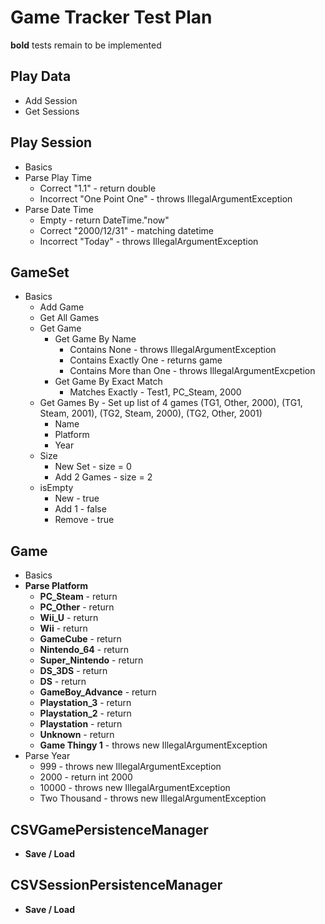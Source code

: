 # Game Tracker Test Plan

**bold** tests remain to be implemented

## Play Data

* Add Session
* Get Sessions

## Play Session

* Basics
* Parse Play Time
   * Correct "1.1" - return double
   * Incorrect "One Point One" - throws IllegalArgumentException
* Parse Date Time
   * Empty - return DateTime."now"
   * Correct "2000/12/31" - matching datetime
   * Incorrect "Today" - throws IllegalArgumentException
   
## GameSet

* Basics
   * Add Game
   * Get All Games
   * Get Game
      * Get Game By Name
         * Contains None - throws IllegalArgumentException
         * Contains Exactly One - returns game
         * Contains More than One - throws IllegalArgumentExcpetion
      * Get Game By Exact Match
         * Matches Exactly - Test1, PC_Steam, 2000
   * Get Games By  - Set up list of 4 games (TG1, Other, 2000), (TG1, Steam, 2001), (TG2, Steam, 2000), (TG2, Other, 2001)
      * Name
      * Platform 
      * Year 
   * Size
      * New Set - size = 0
      * Add 2 Games - size = 2
   * isEmpty
      * New - true
      * Add 1 - false
      * Remove - true
      
## Game

* Basics
* **Parse Platform**
   * **PC_Steam** - return 
   * **PC_Other** - return 
   * **Wii_U** - return 
   * **Wii** - return 
   * **GameCube** - return 
   * **Nintendo_64** - return 
   * **Super_Nintendo** - return 
   * **DS_3DS** - return 
   * **DS** - return 
   * **GameBoy_Advance** - return 
   * **Playstation_3** - return 
   * **Playstation_2** - return 
   * **Playstation** - return 
   * **Unknown** - return 
   * **Game Thingy 1** - throws new IllegalArgumentException
* Parse Year
   * 999 - throws new IllegalArgumentException
   * 2000 - return int 2000
   * 10000 - throws new IllegalArgumentException
   * Two Thousand - throws new IllegalArgumentException

## CSVGamePersistenceManager

* **Save / Load**

## CSVSessionPersistenceManager

* **Save / Load**
